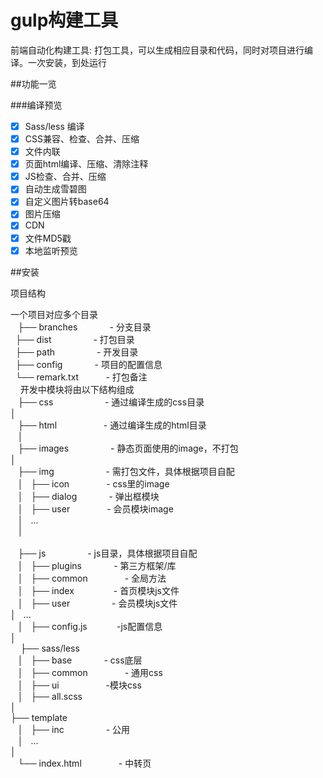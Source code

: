 # gulp构建工具
前端自动化构建工具:
打包工具，可以生成相应目录和代码，同时对项目进行编译。一次安装，到处运行

##功能一览

###编译预览

- [x] Sass/less 编译
- [x] CSS兼容、检查、合并、压缩
- [x] 文件内联
- [x] 页面html编译、压缩、清除注释
- [x] JS检查、合并、压缩
- [x] 自动生成雪碧图
- [x] 自定义图片转base64
- [x] 图片压缩
- [x] CDN
- [x] 文件MD5戳
- [x] 本地监听预览

##安装

项目结构

一个项目对应多个目录<br>
    ├── branches             - 分支目录<br>
    ├── dist                 - 打包目录<br>
    ├── path                 - 开发目录<br>
    ├── config               - 项目的配置信息<br>
    └── remark.txt           - 打包备注<br>
    
开发中模块将由以下结构组成<br>
    ├── css                     - 通过编译生成的css目录<br>
    │<br>
    ├── html                    - 通过编译生成的html目录<br>
    │<br>
    ├── images                  - 静态页面使用的image，不打包<br>
    │<br> 
    ├── img                     - 需打包文件，具体根据项目自配<br>
    │   ├── icon                - css里的image<br>
    │   ├── dialog              - 弹出框模块<br>
    │   ├── user                - 会员模块image<br>
    │   ... <br>
    │<br>   
    ├── js                       - js目录，具体根据项目自配<br>
    │   ├── plugins              - 第三方框架/库<br>
    │   ├── common               - 全局方法<br>
    │   ├── index                - 首页模块js文件<br>
    │   ├── user                 - 会员模块js文件<br>
    │   ...<br>
    │   ├── config.js            -js配置信息<br>
    │<br>
    ├── sass/less<br>
    │   ├── base                  - css底层<br>
    │   ├── common                - 通用css<br>
    │   ├── ui                    -模块css<br>
    │   ├── all.scss<br>
    │<br>
    ├── template<br>
    │   ├── inc                   - 公用<br>
    │   ...<br>
    │<br>
    └── index.html                - 中转页<br>
